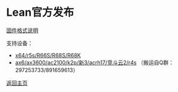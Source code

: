 # Lean官方发布            

[固件格式说明](https://bingmeme.github.io/OpenWrt_CN/tips/CHOOSE.html)         

支持设备：        
* [x64/r5s/R66S/R68S/R68K](https://github.com/coolsnowwolf/lede/releases)
* [ax6/ax3600/ac2100/k2p/新3/acrh17/竞斗云2/r4s](https://h8cs-my.sharepoint.com/:f:/g/personal/od577_365a1_me/Eusg19ZRjAtPi5ryBhVqL_ABj5PVAb1Dgq8uiSqmQ7XPEQ?e=Vdvgxn) （搬运自Q群：297253733/891659613）            


[返回主页](../README.md)         
